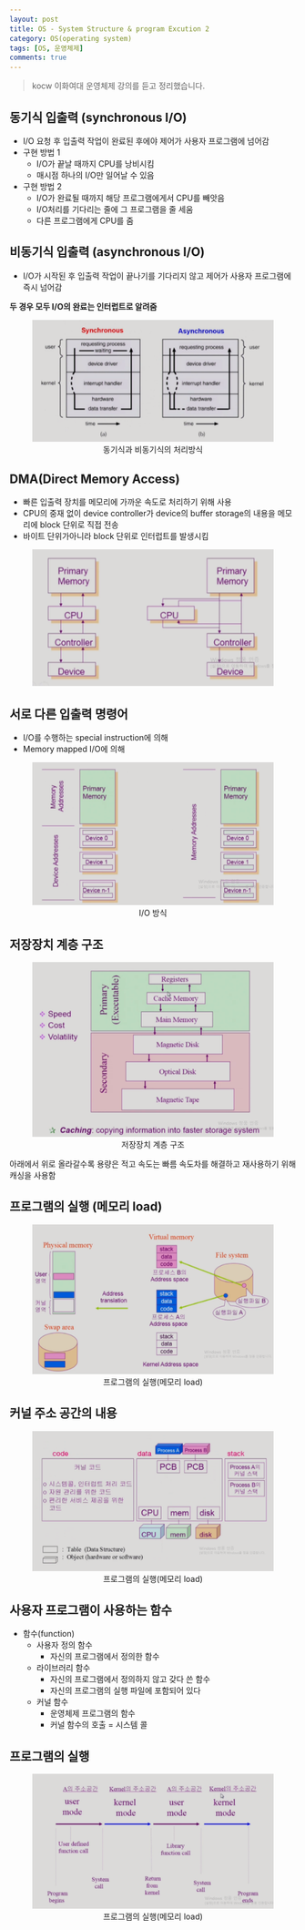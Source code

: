```yaml
---
layout: post
title: OS - System Structure & program Excution 2
category: OS(operating system)
tags: [OS, 운영체제]
comments: true
---
```

<!----------------- 탬플릿
## forEach
### 설명
[MDN](http://naver.com)
```javascript

```
<center>
 <figure>
 <img src="/assets/post-img/git/git_diff.png" alt="views">
 <figcaption>cat을 통해서 git diff 결과를 표시</figcaption>
 </figure>
 </center>
------------------->
> kocw 이화여대 운영체제 강의를 듣고 정리했습니다.

## 동기식 입출력 (synchronous I/O)
- I/O 요청 후 입출력 작업이 완료된 후에야 제어가 사용자 프로그램에 넘어감
- 구현 방법 1
    - I/O가 끝날 때까지 CPU를 낭비시킴
    - 매시점 하나의 I/O만 일어날 수 있음
- 구현 방법 2
    - I/O가 완료될 때까지 해당 프로그램에게서 CPU를 빼앗음
    - I/O처리를 기다리는 줄에 그 프로그램을 줄 세움
    - 다른 프로그램에게 CPU를 줌
## 비동기식 입출력 (asynchronous I/O)
- I/O가 시작된 후 입출력 작업이 끝나기를 기다리지 않고 제어가 사용자 프로그램에 즉시 넘어감

**두 경우 모두 I/O의 완료는 인터럽트로 알려줌**

<center>
 <figure>
 <img src="/assets/post-img/os/sync.png" alt="views">
 <figcaption>동기식과 비동기식의 처리방식</figcaption>
 </figure>
 </center>

## DMA(Direct Memory Access)
- 빠른 입출력 장치를 메모리에 가까운 속도로 처리하기 위해 사용
- CPU의 중재 없이 device controller가 device의 buffer storage의 내용을 메모리에 block 단위로 직접 전송
- 바이트 단위가아니라 block 단위로 인터럽트를 발생시킴

<center>
 <figure>
 <img src="/assets/post-img/os/dma.png" alt="views">
 </figure>
 </center>

 ## 서로 다른 입출력 명령어
 - I/O를 수행하는 special instruction에 의해
 - Memory mapped I/O에 의해

<center>
 <figure>
 <img src="/assets/post-img/os/io.png" alt="views">
<figcaption>I/O 방식</figcaption>
 </figure>
 </center>

 ## 저장장치 계층 구조

<center>
 <figure>
 <img src="/assets/post-img/os/io2.png" alt="views">
<figcaption>저장장치 계층 구조</figcaption>
 </figure>
 </center>
 
 아래에서 위로 올라갈수록 용량은 적고 속도는 빠름
 속도차를 해결하고 재사용하기  위해 캐싱을 사용함 

## 프로그램의 실행 (메모리 load)
<center>
 <figure>
 <img src="/assets/post-img/os/io3.png" alt="views">
<figcaption>프로그램의 실행(메모리 load)</figcaption>
 </figure>
 </center>

 ## 커널 주소 공간의 내용
 <center>
 <figure>
 <img src="/assets/post-img/os/io4.png" alt="views">
<figcaption>프로그램의 실행(메모리 load)</figcaption>
 </figure>
 </center>

 ## 사용자 프로그램이 사용하는 함수
 - 함수(function)
    - 사용자 정의 함수
        - 자신의 프로그램에서 정의한 함수
    - 라이브러리 함수
        - 자신의 프로그램에서 정의하지 않고 갖다 쓴 함수
        - 자신의 프로그램의 실행 파일에 포함되어 있다
    - 커널 함수
        - 운영체제 프로그램의 함수
        - 커널 함수의 호출 = 시스템 콜 

## 프로그램의 실행
 <center>
 <figure>
 <img src="/assets/post-img/os/io5.png" alt="views">
<figcaption>프로그램의 실행(메모리 load)</figcaption>
 </figure>
 </center>